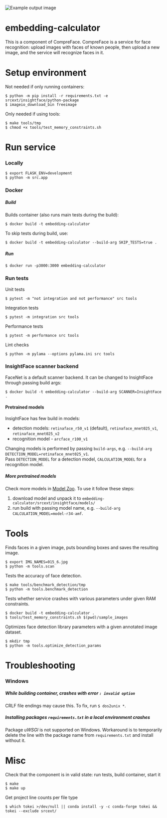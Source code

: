 ![Example output image](./sample_images/readme_example.png)

# embedding-calculator
This is a component of CompreFace. CompreFace is a service for face recognition: upload images with faces of known people, then upload a new image, and the service will recognize faces in it.

# Setup environment
Not needed if only running containers:
```
$ python -m pip install -r requirements.txt -e srcext/insightface/python-package
$ imageio_download_bin freeimage
```
Only needed if using tools:
```
$ make tools/tmp
$ chmod +x tools/test_memory_constraints.sh
```

# Run service
### Locally
```
$ export FLASK_ENV=development
$ python -m src.app
```

### Docker
##### Build
Builds container (also runs main tests during the build):
```
$ docker build -t embedding-calculator 
```
To skip tests during build, use:
```
$ docker build -t embedding-calculator --build-arg SKIP_TESTS=true .
```

##### Run
```
$ docker run -p3000:3000 embedding-calculator
```

### Run tests
Unit tests
```
$ pytest -m "not integration and not performance" src tools
```
Integration tests
```
$ pytest -m integration src tools
```
Performance tests
```
$ pytest -m performance src tools
```
Lint checks
```
$ python -m pylama --options pylama.ini src tools
```

### InsightFace scanner backend

FaceNet is a default scanner backend. It can be changed to InsightFace through passing build args:
```
$ docker build -t embedding-calculator --build-arg SCANNER=InsightFace .
```

#### Pretrained models

InsightFace has few build in models:  
* detection models: `retinaface_r50_v1` (default), `retinaface_mnet025_v1`, `retinaface_mnet025_v2`
* recognition model - `arcface_r100_v1`

Changing models is performed by passing  `build-args`, e.g. `--build-arg DETECTION_MODEL=retinaface_mnet025_v1`.   
Pass `DETECTION_MODEL` for a detection model, `CALCULATION_MODEL` for a recognition model.

##### More pretrained models

Check more models in [Model Zoo](https://github.com/deepinsight/insightface/wiki/Model-Zoo#3-face-recognition-models). To use it follow these steps: 

1. download model and unpack it to `embedding-calculator/srcext/insightface/models/`
1. run build with passing model name, e.g. `--build-arg CALCULATION_MODEL=model-r34-amf`. 
  

# Tools
Finds faces in a given image, puts bounding boxes and saves the resulting image. 
```
$ export IMG_NAMES=015_6.jpg
$ python -m tools.scan
```

Tests the accuracy of face detection.
```
$ make tools/benchmark_detection/tmp
$ python -m tools.benchmark_detection
```

Tests whether service crashes with various parameters under given RAM constraints.
```
$ docker build -t embedding-calculator .
$ tools/test_memory_constraints.sh $(pwd)/sample_images
```

Optimizes face detection library parameters with a given annotated image dataset.
```
$ mkdir tmp
$ python -m tools.optimize_detection_params
```

# Troubleshooting

### Windows

##### While building container, crashes with error `: invalid option`

CRLF file endings may cause this. To fix, run `$ dos2unix *`.

##### Installing packages `requirements.txt` in a local environment crashes

Package *uWSGI* is not supported on Windows. Workaround is to temporarily delete the line with the package name from `requirements.txt` and install without it.

# Misc
Check that the component is in valid state: run tests, build container, start it
```
$ make
$ make up
```
Get project line counts per file type
```
$ which tokei >/dev/null || conda install -y -c conda-forge tokei && tokei --exclude srcext/
```
